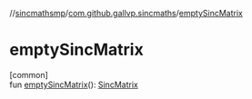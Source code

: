 //[sincmathsmp](../../index.md)/[com.github.gallvp.sincmaths](index.md)/[emptySincMatrix](empty-sinc-matrix.md)

# emptySincMatrix

[common]\
fun [emptySincMatrix](empty-sinc-matrix.md)(): [SincMatrix](-sinc-matrix/index.md)

